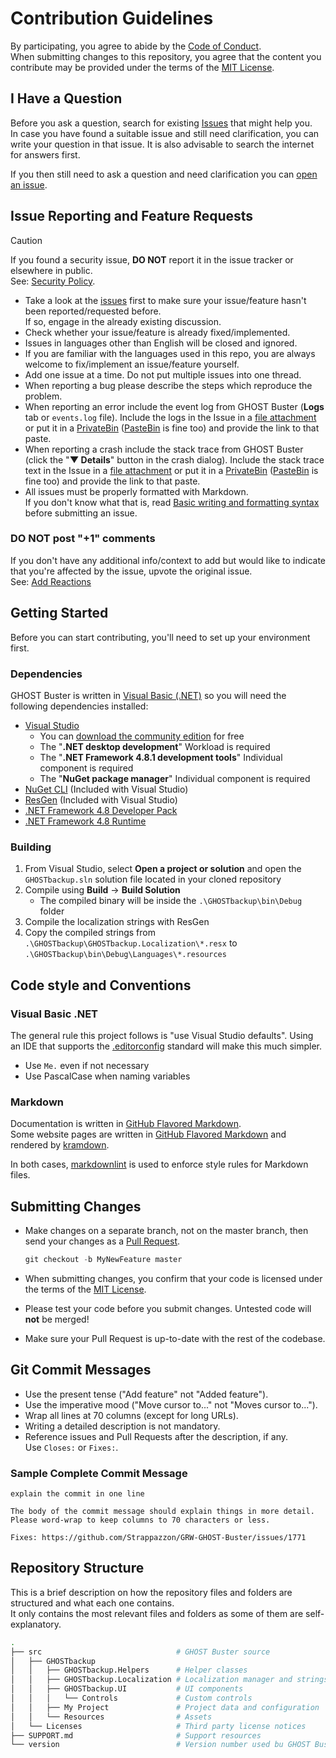 # Contribution Guidelines

By participating, you agree to abide by the [Code of Conduct](https://github.com/Strappazzon/.github/blob/-/CODE_OF_CONDUCT.md).  
When submitting changes to this repository, you agree that the content you contribute may be provided under the terms of the [MIT License](https://opensource.org/licenses/MIT).

## I Have a Question

Before you ask a question, search for existing [Issues](https://github.com/Strappazzon/GRW-GHOST-Buster/issues) that might help you.  
In case you have found a suitable issue and still need clarification, you can write your question in that issue. It is also advisable to search the internet for answers first.

If you then still need to ask a question and need clarification you can [open an issue](https://github.com/Strappazzon/GRW-GHOST-Buster/issues/new/choose).

## Issue Reporting and Feature Requests

> [!CAUTION]
> If you found a security issue, **DO NOT** report it in the issue tracker or elsewhere in public.  
> See: [Security Policy](https://github.com/Strappazzon/.github/blob/-/SECURITY.md).

- Take a look at the [issues](https://github.com/Strappazzon/GRW-GHOST-Buster/issues) first to make sure your issue/feature hasn't been reported/requested before.  
  If so, engage in the already existing discussion.
- Check whether your issue/feature is already fixed/implemented.
- Issues in languages other than English will be closed and ignored.
- If you are familiar with the languages used in this repo, you are always welcome to fix/implement an issue/feature yourself.
- Add one issue at a time. Do not put multiple issues into one thread.
- When reporting a bug please describe the steps which reproduce the problem.
- When reporting an error include the event log from GHOST Buster (**Logs** tab or `events.log` file).
  Include the logs in the Issue in a [file attachment](https://help.github.com/en/github/managing-your-work-on-github/file-attachments-on-issues-and-pull-requests)
  or put it in a [PrivateBin](https://privatebin.net/) ([PasteBin](https://pastebin.com/) is fine too) and provide the link to that paste.
- When reporting a crash include the stack trace from GHOST Buster (click the "**▼ Details**" button in the crash dialog). Include the stack trace text in the Issue in a
  [file attachment](https://help.github.com/en/github/managing-your-work-on-github/file-attachments-on-issues-and-pull-requests) or put it in a
  [PrivateBin](https://privatebin.net/) ([PasteBin](https://pastebin.com/) is fine too) and provide the link to that paste.
- All issues must be properly formatted with Markdown.  
  If you don't know what that is, read [Basic writing and formatting syntax](https://docs.github.com/en/get-started/writing-on-github/getting-started-with-writing-and-formatting-on-github/basic-writing-and-formatting-syntax) before submitting an issue.

### DO NOT post "+1" comments

If you don't have any additional info/context to add but would like to indicate that you're affected by the issue, upvote the original issue.  
See: [Add Reactions](https://github.blog/news-insights/product-news/add-reactions-to-pull-requests-issues-and-comments/)

## Getting Started

Before you can start contributing, you'll need to set up your environment first.

### Dependencies

GHOST Buster is written in [Visual Basic (.NET)](https://learn.microsoft.com/en-us/dotnet/visual-basic/) so you will need the following dependencies installed:

- [Visual Studio](https://visualstudio.microsoft.com/vs/)
  - You can [download the community edition](https://visualstudio.microsoft.com/vs/community/) for free
  - The "**.NET desktop development**" Workload is required
  - The "**.NET Framework 4.8.1 development tools**" Individual component is required
  - The "**NuGet package manager**" Individual component is required
- [NuGet CLI](https://www.nuget.org/downloads) (Included with Visual Studio)
- [ResGen](https://learn.microsoft.com/en-us/dotnet/framework/tools/resgen-exe-resource-file-generator) (Included with Visual Studio)
- [.NET Framework 4.8 Developer Pack](https://dotnet.microsoft.com/en-us/download/dotnet-framework/net481)
- [.NET Framework 4.8 Runtime](https://dotnet.microsoft.com/en-us/download/dotnet-framework/net481)

### Building

1. From Visual Studio, select **Open a project or solution** and open the `GHOSTbackup.sln` solution file located in your cloned repository
2. Compile using **Build** -> **Build Solution**
   - The compiled binary will be inside the `.\GHOSTbackup\bin\Debug` folder
3. Compile the localization strings with ResGen
4. Copy the compiled strings from `.\GHOSTbackup\GHOSTbackup.Localization\*.resx` to `.\GHOSTbackup\bin\Debug\Languages\*.resources`

## Code style and Conventions

### Visual Basic .NET

The general rule this project follows is "use Visual Studio defaults".
Using an IDE that supports the [.editorconfig](https://editorconfig.org/) standard will make this much simpler.

- Use `Me.` even if not necessary
- Use PascalCase when naming variables

### Markdown

Documentation is written in [GitHub Flavored Markdown](https://docs.github.com/en/get-started/writing-on-github).  
Some website pages are written in [GitHub Flavored Markdown](https://docs.github.com/en/get-started/writing-on-github)
and rendered by [kramdown](https://kramdown.gettalong.org/).

In both cases, [markdownlint](https://github.com/DavidAnson/markdownlint) is used to enforce style rules for Markdown files.

## Submitting Changes

- Make changes on a separate branch, not on the master branch, then send your changes as a
  [Pull Request](https://docs.github.com/en/pull-requests/collaborating-with-pull-requests/proposing-changes-to-your-work-with-pull-requests/about-pull-requests).

  ```ps1
  git checkout -b MyNewFeature master
  ```

- When submitting changes, you confirm that your code is licensed under the terms of the [MIT License](https://opensource.org/licenses/MIT).
- Please test your code before you submit changes. Untested code will **not** be merged!
- Make sure your Pull Request is up-to-date with the rest of the codebase.

## Git Commit Messages

- Use the present tense ("Add feature" not "Added feature").
- Use the imperative mood ("Move cursor to..." not "Moves cursor to...").
- Wrap all lines at 70 columns (except for long URLs).
- Writing a detailed description is not mandatory.
- Reference issues and Pull Requests after the description, if any.  
  Use `Closes:` or `Fixes:`.

### Sample Complete Commit Message

```plaintext
explain the commit in one line

The body of the commit message should explain things in more detail.
Please word-wrap to keep columns to 70 characters or less.

Fixes: https://github.com/Strappazzon/GRW-GHOST-Buster/issues/1771
```

## Repository Structure

This is a brief description on how the repository files and folders are structured and what each one contains.  
It only contains the most relevant files and folders as some of them are self-explanatory.

```sh
.
├── src                              # GHOST Buster source
│   ├── GHOSTbackup
│   │   ├── GHOSTbackup.Helpers      # Helper classes
│   │   ├── GHOSTbackup.Localization # Localization manager and strings
│   │   ├── GHOSTbackup.UI           # UI components
│   │   │   └── Controls             # Custom controls
│   │   ├── My Project               # Project data and configuration
│   │   └── Resources                # Assets
│   └── Licenses                     # Third party license notices
├── SUPPORT.md                       # Support resources
└── version                          # Version number used bu GHOST Buster updater
```
